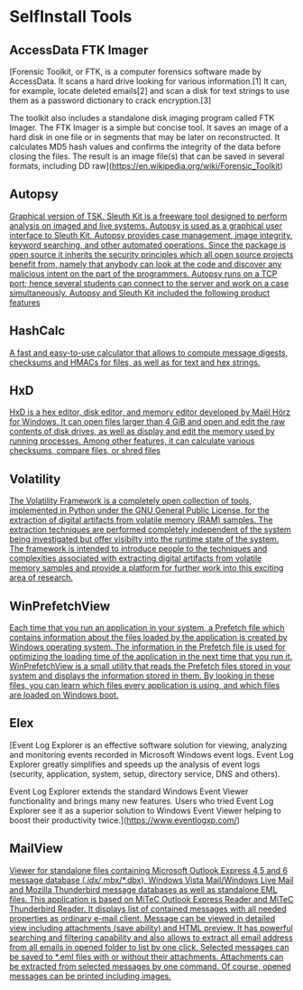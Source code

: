 # SelfInstall Tools

## AccessData FTK Imager
[Forensic Toolkit, or FTK, is a computer forensics software made by AccessData. It scans a hard drive looking for various information.[1] It can, for example, locate deleted emails[2] and scan a disk for text strings to use them as a password dictionary to crack encryption.[3]

The toolkit also includes a standalone disk imaging program called FTK Imager. The FTK Imager is a simple but concise tool. It saves an image of a hard disk in one file or in segments that may be later on reconstructed. It calculates MD5 hash values and confirms the integrity of the data before closing the files. The result is an image file(s) that can be saved in several formats, including DD raw](https://en.wikipedia.org/wiki/Forensic_Toolkit)

## Autopsy

[Graphical version of TSK. Sleuth Kit is a freeware tool designed to perform analysis on imaged and live systems. Autopsy is used as a graphical user interface to Sleuth Kit. Autopsy provides case management, image integrity, keyword searching, and other automated operations. Since the package is open source it inherits the security principles which all open source projects benefit from, namely that anybody can look at the code and discover any malicious intent on the part of the programmers. Autopsy  runs on a TCP port; hence several students can connect to the server and work on a case simultaneously. Autopsy and Sleuth Kit included the following product features](https://sites.google.com/site/incidentresponsedetective/outside-reading/autopsy-vs-ftk)

## HashCalc

[A fast and easy-to-use calculator that allows to compute message digests, checksums and HMACs for files, as well as for text and hex strings.](http://www.slavasoft.com/hashcalc/)

## HxD

[HxD is a hex editor, disk editor, and memory editor developed by Maël Hörz for Windows. It can open files larger than 4 GiB and open and edit the raw contents of disk drives, as well as display and edit the memory used by running processes. Among other features, it can calculate various checksums, compare files, or shred files](http://mh-nexus.de/hxd)

## Volatility

[The Volatility Framework is a completely open collection of tools,
implemented in Python under the GNU General Public License, for the
extraction of digital artifacts from volatile memory (RAM) samples.
The extraction techniques are performed completely independent of the
system being investigated but offer visibilty into the runtime state
of the system. The framework is intended to introduce people to the
techniques and complexities associated with extracting digital artifacts
from volatile memory samples and provide a platform for further work into
this exciting area of research.](https://github.com/volatilityfoundation/volatility)

## WinPrefetchView

[Each time that you run an application in your system, a Prefetch file which contains information about the files loaded by the application is created by Windows operating system. The information in the Prefetch file is used for optimizing the loading time of the application in the next time that you run it. 
WinPrefetchView is a small utility that reads the Prefetch files stored in your system and displays the information stored in them. By looking in these files, you can learn which files every application is using, and which files are loaded on Windows boot. ](https://www.nirsoft.net/utils/win_prefetch_view.html)

## Elex
[Event Log Explorer is an effective software solution for viewing, analyzing and monitoring events recorded in Microsoft Windows event logs. Event Log Explorer greatly simplifies and speeds up the analysis of event logs (security, application, system, setup, directory service, DNS and others).

Event Log Explorer extends the standard Windows Event Viewer functionality and brings many new features. Users who tried Event Log Explorer see it as a superior solution to Windows Event Viewer helping to boost their productivity twice.](https://www.eventlogxp.com/)

## MailView
[Viewer for standalone files containing Microsoft Outlook Express 4,5 and 6 message database (*.idx/*.mbx/*.dbx), Windows Vista Mail/Windows Live Mail and Mozilla Thunderbird message databases as well as standalone EML files. This application is based on MiTeC Outlook Express Reader and MiTeC Thunderbird Reader. It displays list of contained messages with all needed properties as ordinary e-mail client. Message can be viewed in detailed view including attachments (save ability) and HTML preview. It has powerful searching and filtering capability and also allows to extract all email address from all emails in opened folder to list by one click. Selected messages can be saved to *.eml files with or without their attachments. Attachments can be extracted from selected messages by one command. Of course, opened messages can be printed including images.](http://www.mitec.cz/mailview.html)
